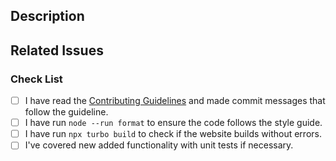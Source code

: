 ## Description

<!-- Write a brief description of the changes introduced by this PR -->

## Related Issues

<!--
  Link to the issue that is fixed by this PR (if there is one)
  e.g. Fixes #1234, Addresses #1234, Related to #1234, etc.
-->

### Check List

<!--
ATTENTION
Please follow this check list to ensure that you've followed all items before opening this PR
You can check the items by adding an `x` between the brackets, like this: `[x]`
-->

- [ ] I have read the [Contributing Guidelines](https://github.com/nodejs/nodejs.org/blob/main/CONTRIBUTING.md) and made commit messages that follow the guideline.
- [ ] I have run `node --run format` to ensure the code follows the style guide.
- [ ] I have run `npx turbo build` to check if the website builds without errors.
- [ ] I've covered new added functionality with unit tests if necessary.

